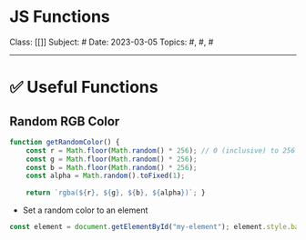 #  JS Functions
Class: [[]]
Subject: #
Date: 2023-03-05
Topics: #, #, # 

---

# ✅ Useful Functions

## Random RGB Color
```js
function getRandomColor() { 
	const r = Math.floor(Math.random() * 256); // 0 (inclusive) to 256 (exclusive)
	const g = Math.floor(Math.random() * 256); 
	const b = Math.floor(Math.random() * 256);
	const alpha = Math.random().toFixed(1);
	
	return `rgba(${r}, ${g}, ${b}, ${alpha})`; }
```
- Set a random color to an element
```js
const element = document.getElementById("my-element"); element.style.backgroundColor = getRandomColor();
```
